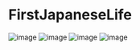 # FirstJapaneseLife
![image](https://github.com/GorXion/FirstJapaneseLife/blob/master/screenshots/en-US/iPhone%20SE-screenshot_1.png)
![image](https://github.com/GorXion/FirstJapaneseLife/blob/master/screenshots/en-US/iPhone%20SE-screenshot_2.png)
![image](https://github.com/GorXion/FirstJapaneseLife/blob/master/screenshots/en-US/iPhone%20SE-screenshot_3.png)
![image](https://github.com/GorXion/FirstJapaneseLife/blob/master/screenshots/en-US/iPhone%20SE-screenshot_4.png)

